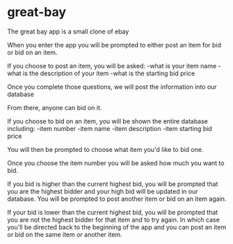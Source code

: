 # great-bay

The great bay app is a small clone of ebay

When you enter the app you will be prompted to either post an item for bid or bid on an item.

If you choose to post an item, you will be asked:
-what is your item name
-what is the description of your item
-what is the starting bid price

Once you complete those questions, we will post the information into our database

From there, anyone can bid on it.

If you choose to bid on an item, you will be shown the entire database including:
-item number
-item name
-item description
-item starting bid price

You will then be prompted to choose what item you'd like to bid one.

Once you choose the item number you will be asked how much you want to bid.

If you bid is higher than the current highest bid, you will be prompted that you are the highest bidder and your high bid will be updated in our database.  You will be prompted to post another item or bid on an item again.

If your bid is lower than the current highest bid, you will be prompted that you are not the highest bidder for that item and to try again.  In which case you'll be directed back to the beginning of the app and you can post an item or bid on the same item or another item.
